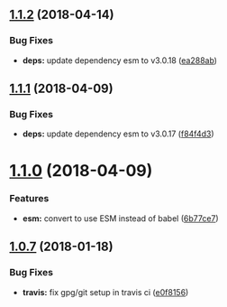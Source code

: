 <a name="1.1.2"></a>
## [1.1.2](https://github.com/mi11er-net/js-title-case/compare/v1.1.1...v1.1.2) (2018-04-14)


### Bug Fixes

* **deps:** update dependency esm to v3.0.18 ([ea288ab](https://github.com/mi11er-net/js-title-case/commit/ea288ab))

<a name="1.1.1"></a>
## [1.1.1](https://github.com/mi11er-net/js-title-case/compare/v1.1.0...v1.1.1) (2018-04-09)


### Bug Fixes

* **deps:** update dependency esm to v3.0.17 ([f84f4d3](https://github.com/mi11er-net/js-title-case/commit/f84f4d3))

<a name="1.1.0"></a>
# [1.1.0](https://github.com/mi11er-net/js-title-case/compare/v1.0.7...v1.1.0) (2018-04-09)


### Features

* **esm:** convert to use ESM instead of babel ([6b77ce7](https://github.com/mi11er-net/js-title-case/commit/6b77ce7))

<a name="1.0.7"></a>
## [1.0.7](https://github.com/MatthewMi11er/js-title-case/compare/9d98d2195f1ac5963a68d61cef60df5068194b2e...v1.0.7) (2018-01-18)


### Bug Fixes

* **travis:** fix gpg/git setup in travis ci ([e0f8156](https://github.com/MatthewMi11er/js-title-case/commit/e0f8156))
